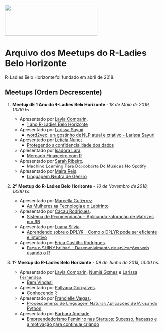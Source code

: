 <img src="https://github.com/rladies/starter-kit/blob/master/logo/R-LadiesGlobal_RBG_online_LogoWithText_Horizontal.png" data-canonical-src="https://github.com/rladies/starter-kit/blob/master/logo/R-LadiesGlobal_RBG_online_LogoWithText_Horizontal.png" width="300" height="100" />

# Arquivo dos Meetups do R-Ladies Belo Horizonte

R-Ladies Belo Horizonte foi fundado em abril de 2018.

## Meetups (Ordem Decrescente)
1. **Meetup dE 1 Ano do R-Ladies Belo Horizonte** - *18 de Maio de 2019, 13:00 hs.*
      - Apresentado por [Layla Comparin](https://www.linkedin.com/in/laylacomparin/).
          * [1 ano R-Ladies Belo Horizonte](https://github.com/rladies/meetup-presentations_belohorizonte/blob/master/18052019_1ANO/1ANO.pdf)
      - Apresentado por [Larissa Sayuri](https://www.linkedin.com/in/larissa-sayuri-b4aa83a4/).
          * [word2vec: um gostinho de NLP atual e criativo - Larissa Sayuri ](https://github.com/rladies/meetup-presentations_belohorizonte/blob/master/18052019_1ANO/LARISSASAYURI.pdf)
      - Apresentado por [Letícia Nunes](https://www.linkedin.com/in/leticia-nunes-26b595a9/).
          * [Protegendo a confidencialidade dos dados](https://github.com/rladies/meetup-presentations_belohorizonte/blob/master/118052019_1ANO/LETICIANUNES.pptx)
      - Apresentado por [Isadora Lara](https://www.linkedin.com/in/isadoraflara/).
          * [Mercado Financeiro com R](https://github.com/rladies/meetup-presentations_belohorizonte/blob/master/18052019_1ANO/ISADORALARA.pptx)
      - Apresentado por [Sarah Ribeiro](https://www.linkedin.com/in/sarahribeirosilva/).
          * [Machine Learning Para Descoberta De Músicas No Spotify](https://github.com/rladies/meetup-presentations_belohorizonte/blob/master/18052019_1ANO/SARAHRIBEIRO.pptx)
      - Apresentado por [Maira Reis](https://www.linkedin.com/in/reismaira/).
          * [Linguagem Neutra de Gênero](https://github.com/rladies/meetup-presentations_belohorizonte/blob/master/18052019_1ANO/MAIRAREIS.ppsx)
2. **2º Meetup do R-Ladies Belo Horizonte** - *10 de Novembro de 2018, 13:00 hs.*
      - Apresentado por [Marcella Gutierrez](https://www.linkedin.com/in/marcella-gutierrez/).
          * [As Mulheres na Tecnologia e o Labirinto](https://github.com/rladies/meetup-presentations_belohorizonte/blob/master/10112018_SegundoMeetup/MulheresNaTecnologia-Marcella.pdf)
      - Apresentado por [Cacau Rodrigues](https://www.linkedin.com/in/claudiane-rodrigues-a670b2ba/).
          * [Sistema de Recomendação - Aplicando Fatoração de Matrizes em SR](https://github.com/rladies/meetup-presentations_belohorizonte/blob/master/10112018_SegundoMeetup/cacau.pdf)
      - Apresentado por [Luana Sílvia](https://www.linkedin.com/in/luana-s%C3%ADlvia-dos-santos/).
          * [Aprendendo sobre o DPLYR - Como o DPLYR pode ser eficiente e intuitivo](https://github.com/rladies/meetup-presentations_belohorizonte/blob/master/10112018_SegundoMeetup/DPLYR_LuanaSilvia.pdf)
      - Apresentado por [Erica Castilho Rodrigues](https://www.linkedin.com/in/erica-castilho-rodrigues-6157152a/).
          * [Faça o SHINY brilhar! - Desenvolvimento de aplicações web usando o R](https://github.com/rladies/meetup-presentations_belohorizonte/blob/master/10112018_SegundoMeetup/ApresentacaoErica_v2.pdf)
          
3. **1º Meetup do R-Ladies Belo Horizonte** - *09 de Junho de 2018, 13:00 hs.*
      - Apresentado por [Layla Comparin](https://rladies.org/brazil-rladies/name/layla-comparin/), [Numiá Gomes](https://rladies.org/brazil-rladies/name/numia-gomes/) e [Larissa Fernandes](https://rladies.org/brazil-rladies/name/larissa-fernandes/).
          * [Bem Vindas!](https://github.com/rladies/meetup-presentations_belohorizonte/blob/master/09062018_PrimeiroMeetup/FirstMeetup-BH.pdf)
      - Apresentado por [Pollyana Gonçalves](https://www.linkedin.com/in/pollyannaogoncalves/).
          * [Conhecendo R](https://github.com/rladies/meetup-presentations_belohorizonte/blob/master/09062018_PrimeiroMeetup/PollyannaGoncalves_Conhecendo-o-R.pdf)
      - Apresentado por [Francielle Vargas](https://www.linkedin.com/in/francielleavargas/).
          * [Processamento de Linguagem Natural: Aplicações de IA usando Python](https://github.com/rladies/meetup-presentations_belohorizonte/blob/master/09062018_PrimeiroMeetup/FrancielleVargas_Python-Linguagem-Natural.pdf)
      - Apresentado por [Barbara Andrade](https://www.linkedin.com/in/barbaraandrade/).
          * [Empreendedorismo Feminino nas Startups: Sucesso, fracasso e a motivação para continuar criando](https://github.com/rladies/meetup-presentations_belohorizonte/blob/master/09062018_PrimeiroMeetup/BarbaraAndrade_Empreendendorismo-Feminino.pdf)

